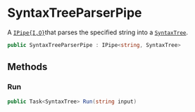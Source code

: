# SyntaxTreeParserPipe
A [`IPipe{I,O}`](./IPipe{I,O}.md)that parses the specified string into a [`SyntaxTree`](./SyntaxTree.md).

```cs
public SyntaxTreeParserPipe : IPipe<string, SyntaxTree>
```

## Methods
### Run
```cs
public Task<SyntaxTree> Run(string input)
```

